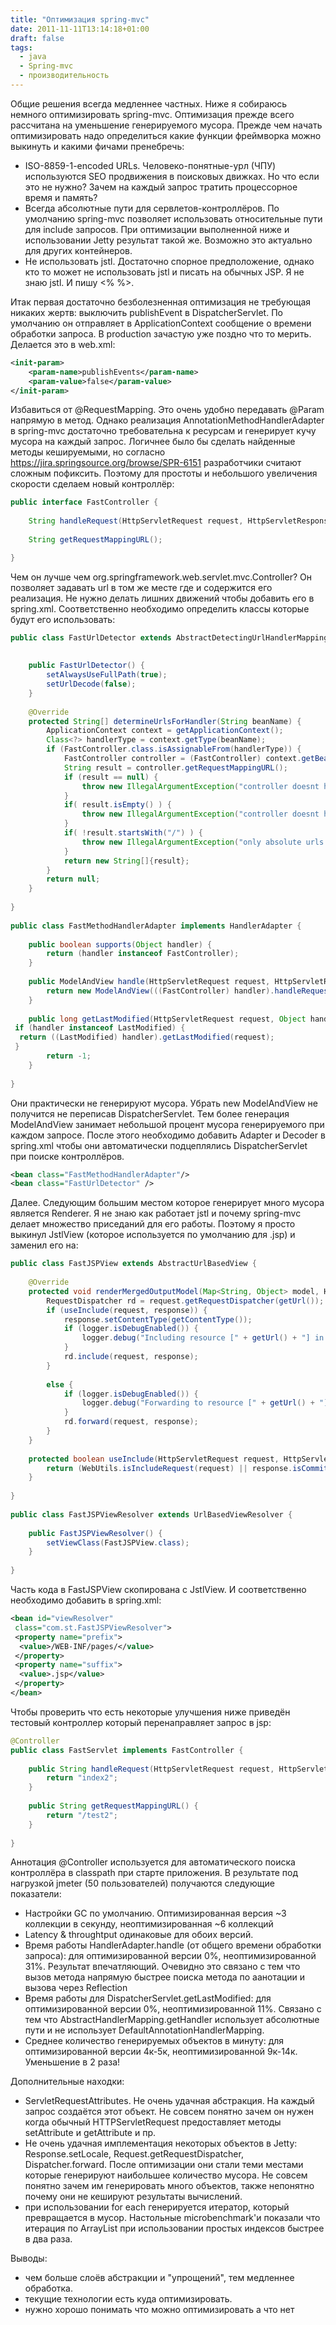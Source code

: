 ```yaml
---
title: "Оптимизация spring-mvc"
date: 2011-11-11T13:14:18+01:00
draft: false
tags:
  - java
  - Spring-mvc
  - производительность
---
```

Общие решения всегда медленнее частных. Ниже я собираюсь немного оптимизировать spring-mvc. Оптимизация прежде всего рассчитана на уменьшение генерируемого мусора. Прежде чем начать оптимизировать надо определиться какие функции фреймворка можно выкинуть и какими фичами пренебречь:

  * ISO-8859-1-encoded URLs. Человеко-понятные-урл (ЧПУ) используются SEO продвижения в поисковых движках. Но что если это не нужно? Зачем на каждый запрос тратить процессорное время и память?
  * Всегда абсолютные пути для сервлетов-контроллёров. По умолчанию spring-mvc позволяет использовать относительные пути для include запросов. При оптимизации выполненной ниже и использовании Jetty результат такой же. Возможно это актуально для других контейнеров.
  * Не использовать jstl. Достаточно спорное предположение, однако кто то может не использовать jstl и писать на обычных JSP. Я не знаю jstl. И пишу <% %>.
  
Итак первая достаточно безболезненная оптимизация не требующая никаких жертв: выключить publishEvent в DispatcherServlet. По умолчанию он отправляет в ApplicationContext сообщение о времени обработки запроса. В production зачастую уже поздно что то мерить. Делается это в web.xml:

```xml
<init-param>  
	<param-name>publishEvents</param-name>  
	<param-value>false</param-value>  
</init-param>
```

Избавиться от @RequestMapping. Это очень удобно передавать @Param напрямую в метод. Однако реализация AnnotationMethodHandlerAdapter в spring-mvc достаточно требовательна к ресурсам и генерирует кучу мусора на каждый запрос. Логичнее было бы сделать найденные методы кешируемыми, но согласно https://jira.springsource.org/browse/SPR-6151 разработчики считают сложным пофиксить. Поэтому для простоты и небольшого увеличения скорости сделаем новый контроллёр:

```java
public interface FastController {  
  
    String handleRequest(HttpServletRequest request, HttpServletResponse response) throws Exception;  
      
    String getRequestMappingURL();  

}
```

Чем он лучше чем org.springframework.web.servlet.mvc.Controller? Он позволяет задавать url в том же месте где и содержится его реализация. Не нужно делать лишних движений чтобы добавить его в spring.xml. Соответственно необходимо определить классы которые будут его использовать:

```java
public class FastUrlDetector extends AbstractDetectingUrlHandlerMapping {  
  
      
    public FastUrlDetector() {  
        setAlwaysUseFullPath(true);  
        setUrlDecode(false);  
    }  
      
    @Override  
    protected String[] determineUrlsForHandler(String beanName) {  
        ApplicationContext context = getApplicationContext();  
        Class<?> handlerType = context.getType(beanName);  
        if (FastController.class.isAssignableFrom(handlerType)) {  
            FastController controller = (FastController) context.getBean(beanName);  
            String result = controller.getRequestMappingURL();  
            if (result == null) {  
                throw new IllegalArgumentException("controller doesnt have url mapping: " + beanName);  
            }  
            if( result.isEmpty() ) {  
                throw new IllegalArgumentException("controller doesnt have url mapping: " + beanName);  
            }  
            if( !result.startsWith("/") ) {  
                throw new IllegalArgumentException("only absolute urls are required. Beanname: " + beanName + " Url: " + result);  
            }  
            return new String[]{result};  
        }  
        return null;  
    }  
  
}  
  
public class FastMethodHandlerAdapter implements HandlerAdapter {  
  
    public boolean supports(Object handler) {  
        return (handler instanceof FastController);  
    }  
  
    public ModelAndView handle(HttpServletRequest request, HttpServletResponse response, Object handler) throws Exception {  
        return new ModelAndView(((FastController) handler).handleRequest(request, response));  
    }  
  
    public long getLastModified(HttpServletRequest request, Object handler) {  
 if (handler instanceof LastModified) {  
  return ((LastModified) handler).getLastModified(request);  
 }  
        return -1;  
    }  
  
}
```

Они практически не генерируют мусора. Убрать new ModelAndView не получится не переписав DispatcherServlet. Тем более генерация ModelAndView занимает небольшой процент мусора генерируемого при каждом запросе. После этого необходимо добавить Adapter и Decoder в spring.xml чтобы они автоматически подцеплялись DispatcherServlet при поиске контроллёров.

```xml
<bean class="FastMethodHandlerAdapter"/>  
<bean class="FastUrlDetector" />  
```

Далее. Следующим большим местом которое генерирует много мусора является Renderer. Я не знаю как работает jstl и почему spring-mvc делает множество приседаний для его работы. Поэтому я просто выкинул JstlView (которое используется по умолчанию для .jsp) и заменил его на:

```java
public class FastJSPView extends AbstractUrlBasedView {  
  
    @Override  
    protected void renderMergedOutputModel(Map<String, Object> model, HttpServletRequest request, HttpServletResponse response) throws Exception {  
        RequestDispatcher rd = request.getRequestDispatcher(getUrl());  
        if (useInclude(request, response)) {  
            response.setContentType(getContentType());  
            if (logger.isDebugEnabled()) {  
                logger.debug("Including resource [" + getUrl() + "] in InternalResourceView '" + getBeanName() + "'");  
            }  
            rd.include(request, response);  
        }  
  
        else {  
            if (logger.isDebugEnabled()) {  
                logger.debug("Forwarding to resource [" + getUrl() + "] in InternalResourceView '" + getBeanName() + "'");  
            }  
            rd.forward(request, response);  
        }          
    }  
      
    protected boolean useInclude(HttpServletRequest request, HttpServletResponse response) {  
        return (WebUtils.isIncludeRequest(request) || response.isCommitted());  
    }  
  
}  
  
public class FastJSPViewResolver extends UrlBasedViewResolver {  
  
    public FastJSPViewResolver() {  
        setViewClass(FastJSPView.class);  
    }  
      
}  
```

Часть кода в FastJSPView скопирована с JstlView. И соответственно необходимо добавить в spring.xml:

```xml
<bean id="viewResolver"  
 class="com.st.FastJSPViewResolver">  
 <property name="prefix">  
  <value>/WEB-INF/pages/</value>  
 </property>  
 <property name="suffix">  
  <value>.jsp</value>  
 </property>  
</bean> 
```

Чтобы проверить что есть некоторые улучшения ниже приведён тестовый контроллер который перенаправляет запрос в jsp:

```java
@Controller  
public class FastServlet implements FastController {  
  
    public String handleRequest(HttpServletRequest request, HttpServletResponse response) throws Exception {  
        return "index2";  
    }  
      
    public String getRequestMappingURL() {  
        return "/test2";  
    }  
      
} 
```

Аннотация @Controller используется для автоматического поиска контроллёра в classpath при старте приложения. В результате под нагрузкой jmeter (50 пользователей) получаются следующие показатели:

  * Настройки GC по умолчанию. Оптимизированная версия ~3 коллекции в секунду, неоптимизированная ~6 коллекций
  * Latency & throughtput одинаковые для обоих версий.
  * Время работы HandlerAdapter.handle (от общего времени обработки запроса): для оптимизированной версии 0%, неоптимизированной 31%. Результат впечатляющий. Очевидно это связано с тем что вызов метода напрямую быстрее поиска метода по аанотации и вызова через Reflection
  * Время работы для DispatcherServlet.getLastModified: для оптимизированной версии 0%, неоптимизированной 11%. Связано с тем что AbstractHandlerMapping.getHandler использует абсолютные пути и не использует DefaultAnnotationHandlerMapping.
  * Среднее количество генерируемых объектов в минуту: для оптимизированной версии 4к-5к, неоптимизированной 9к-14к. Уменьшение в 2 раза!
  
Дополнительные находки:

  * ServletRequestAttributes. Не очень удачная абстракция. На каждый запрос создаётся этот объект. Не совсем понятно зачем он нужен когда обычный HTTPServletRequest предоставляет методы setAttribute и getAttribute и пр.
  * Не очень удачная имплементация некоторых объектов в Jetty: Response.setLocale, Request.getRequestDispatcher, Dispatcher.forward. После оптимизации они стали теми местами которые генерируют наибольшее количество мусора. Не совсем понятно зачем им генерировать много объектов, также непонятно почему они не кешируют результаты вычислений.
  * при использовании for each генерируется итератор, который превращается в мусор. Настольные microbenchmark'и показали что итерация по ArrayList при использовании простых индексов быстрее в два раза.
  
Выводы:

  * чем больше слоёв абстракции и "упрощений", тем медленнее обработка.
  * текущие технологии есть куда оптимизировать.
  * нужно хорошо понимать что можно оптимизировать а что нет 
    